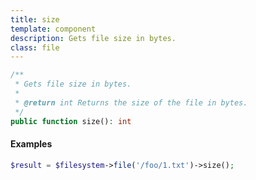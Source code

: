 ```yaml
---
title: size
template: component
description: Gets file size in bytes.
class: file
---
```


```php
/**
 * Gets file size in bytes.
 *
 * @return int Returns the size of the file in bytes.
 */
public function size(): int
```

#### Examples

```php
$result = $filesystem->file('/foo/1.txt')->size();
```
